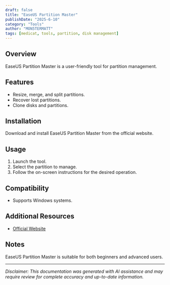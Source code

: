 ```yaml
---
draft: false
title: "EaseUS Partition Master"
publishDate: "2025-6-10"
category: "Tools"
author: "MON5TERMATT"
tags: [medicat, tools, partition, disk management]
---
```


## Overview
EaseUS Partition Master is a user-friendly tool for partition management.

## Features
- Resize, merge, and split partitions.
- Recover lost partitions.
- Clone disks and partitions.

## Installation
Download and install EaseUS Partition Master from the official website.

## Usage
1. Launch the tool.
2. Select the partition to manage.
3. Follow the on-screen instructions for the desired operation.

## Compatibility
- Supports Windows systems.

## Additional Resources
- [Official Website](https://www.easeus.com/partition-manager/)

## Notes
EaseUS Partition Master is suitable for both beginners and advanced users.

---

*Disclaimer: This documentation was generated with AI assistance and may require review for complete accuracy and up-to-date information.*